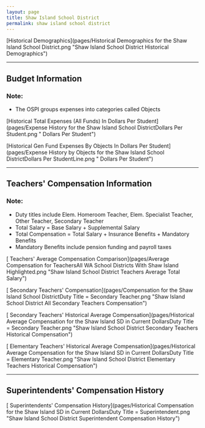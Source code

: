 ```yaml
---
layout: page
title: Shaw Island School District
permalink: shaw island school district
---
```



[Historical Demographics](pages/Historical Demographics for the Shaw Island School District.png "Shaw Island School District Historical Demographics")

___

## Budget Information
### Note:
- The OSPI groups expenses into categories called Objects

[Historical Total Expenses (All Funds) In Dollars Per Student](pages/Expense History for the Shaw Island School DistrictDollars Per Student.png " Dollars Per Student")

[Historical Gen Fund Expenses By Objects In Dollars Per Student](pages/Expense History by Objects for the Shaw Island School DistrictDollars Per StudentLine.png " Dollars Per Student")


___

## Teachers' Compensation Information
### Note:
- Duty titles include Elem. Homeroom Teacher, Elem. Specialist Teacher, Other Teacher, Secondary Teacher
- Total Salary = Base Salary + Supplemental Salary
- Total Compensation = Total Salary + Insurance Benefits + Mandatory Benefits
- Mandatory Benefits include pension funding and payroll taxes

[ Teachers' Average Compensation Comparison](pages/Average Compensation for TeachersAll WA School Districts With Shaw Island Highlighted.png "Shaw Island School District Teachers Average Total Salary")

[ Secondary Teachers' Compensation](pages/Compensation for the Shaw Island School DistrictDuty Title = Secondary Teacher.png "Shaw Island School District All Secondary Teachers Compensation")

[ Secondary Teachers' Historical Average Compensation](pages/Historical Average Compensation for the Shaw Island SD in Current DollarsDuty Title = Secondary Teacher.png "Shaw Island School District Secondary Teachers Historical Compensation")

[ Elementary Teachers' Historical Average Compensation](pages/Historical Average Compensation for the Shaw Island SD in Current DollarsDuty Title = Elementary Teacher.png "Shaw Island School District Elementary Teachers Historical Compensation")


___

## Superintendents' Compensation History

[ Superintendents' Compensation History](pages/Historical Compensation for the Shaw Island SD in Current DollarsDuty Title = Superintendent.png "Shaw Island School District Superintendent Compensation History")

